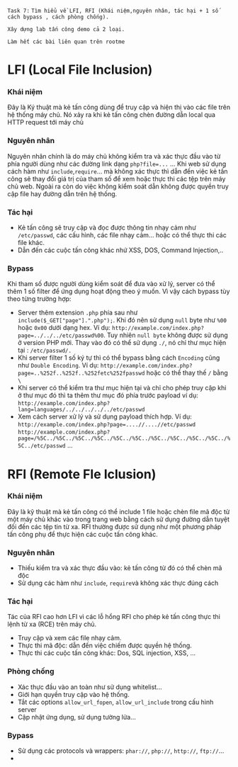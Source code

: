 `Task 7:` 
`Tìm hiểu về LFI, RFI (Khái niệm,nguyên nhân, tác hại + 1 số cách bypass , cách phòng chống).`

`Xây dựng lab tấn công demo cả 2 loại.`

`Làm hết các bài liên quan trên rootme`
# LFI (Local File Inclusion)
### Khái niệm
Đây là Ký thuật mà kẻ tấn công dùng để truy cập và hiện thị vào các file trên hệ thống máy chủ. Nó xảy ra khi kẻ tấn công chèn đường dẫn local qua HTTP request tới máy chủ
### Nguyên nhân
Nguyên nhân chính là do máy chủ không kiểm tra và xác thực đầu vào từ phía người dùng như các đường link dạng `php?file=...` ... Khi web sử dụng cách hàm như `include`,`require`... mà không xác thực thì dẫn đến việc kẻ tấn công sẽ thay đổi giá trị của tham số để xem hoặc thực thi các tệp trên máy chủ web. Ngoài ra còn do việc không kiểm soát dẫn không được quyền truy cập file hay đường dẫn trên hệ thống.
### Tác hại
  - Kẻ tấn công sẽ truy cập và đọc được thông tin nhạy cảm như `/etc/passwd`, các cấu hình, các file nhạy cảm... hoặc có thể thực thi các file khác.
  - Dẫn đến các cuộc tấn công khác nhứ XSS, DOS, Command Injection,..
### Bypass
Khi tham số được người dùng kiểm soát để đưa vào xử lý, server có thể thêm 1 số filter để ứng dụng hoạt động theo ý muốn. Vì vậy cách bypass tùy theo từng trường hợp:
- Server thêm extension `.php` phía sau như `include($_GET["page"].".php");`. Khi đó nên sử dụng `null` byte như `%00` hoặc `0x00` dưới dạng hex. Ví dụ: `http://example.com/index.php?page=../../../etc/passwd%00`. Tuy nhiên `null byte` không được sử dụng ở version PHP mới. Thay vào đó có thể sử dụng `./`, nó chỉ thư mục hiện tại : `/etc/passwd/.` 
- Khi server filter 1 số ký tự thì có thể bypass bằng cách `Encoding` cũng như `Double Encoding`. Ví dụ: `http://example.com/index.php?page=..%252f..%252f..%252fetc%252fpasswd` hoặc có thể thay thế `/` bằng `\`
- Khi server có thể kiểm tra thư mục hiện tại và chỉ cho phép truy cập khi ở thư mục đó thì ta thêm thư mục đó phía trước payload ví dụ: `http://example.com/index.php?lang=languages/../../../../../etc/passwd`
- Xem cách server xử lý và sử dụng payload thích hợp. Ví dụ:
`http://example.com/index.php?page=....//....//etc/passwd` <br>
`http://example.com/index.php?page=/%5C../%5C../%5C../%5C../%5C../%5C../%5C../%5C../%5C../%5C../%5C../etc/passwd`
...

# RFI (Remote Fle Iclusion)
### Khái niệm 
Đây là kỹ thuật mà kẻ tấn công có thể include 1 file hoặc chèn file mã độc từ một máy chủ khác vào trong trang web bằng cách sử dụng đường dẫn tuyệt đối đến các tệp tin từ xa. RFI thường được sử dụng như một phương pháp tấn công phụ để thực hiện các cuộc tấn công khác.
### Nguyên nhân
- Thiếu kiểm tra và xác thực đầu vào: kẻ tấn công từ đó có thể chèn mã độc
- Sử dụng các hàm như `include`, `require`và không xác thực đúng cách
### Tác hại
Tác của RFI cao hơn LFI vì các lỗ hổng RFI cho phép kẻ tấn công thực thi lệnh từ xa (RCE) trên máy chủ.<br>
- Truy cập và xem các file nhạy cảm.
- Thực thi mã độc: dẫn đến việc chiếm được quyền hệ thống.
- Thực thi các cuộc tấn công khác: Dos, SQL injection, XSS, ...
### Phòng chống
- Xác thực đầu vào an toàn như sử dụng whitelist...
- Giới hạn quyền truy cập vào hệ thống.
- Tắt các options `allow_url_fopen`, `allow_url_include` trong cấu hình server
- Cập nhật ứng dụng, sử dụng tường lửa...
### Bypass
- Sử dụng các protocols và wrappers: `phar://`, `php://`, `http://`, `ftp://`...
- 
